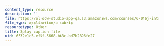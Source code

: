 ```yaml
---
content_type: resource
description: ''
file: https://ol-ocw-studio-app-qa.s3.amazonaws.com/courses/6-046j-introduction-to-algorithms-sma-5503-fall-2005/6532e1c5ef5f5668b63cbd7b2896fe27_Sygq1e0xWnM.vtt
file_type: application/x-subrip
resourcetype: Other
title: 3play caption file
uid: 6532e1c5-ef5f-5668-b63c-bd7b2896fe27
---
```

